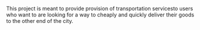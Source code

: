 This project is meant to provide provision of transportation servicesto users who want to are looking for a way to cheaply and quickly deliver their goods to the other end of the city.
